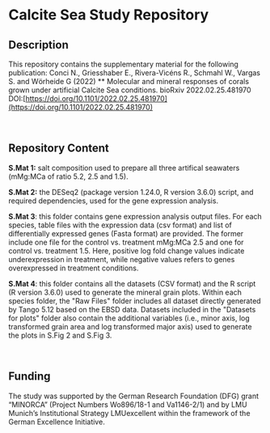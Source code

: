 
# Calcite Sea Study Repository

## Description

This repository contains the supplementary material for the following publication: 
Conci N., Griesshaber E., Rivera-Vicéns R., Schmahl W., Vargas S. and Wӧrheide G (2022) ** Molecular and mineral responses of corals grown under artificial Calcite Sea conditions. bioRxiv 2022.02.25.481970 DOI:[https://doi.org/10.1101/2022.02.25.481970](https://doi.org/10.1101/2022.02.25.481970)

<br>

## Repository Content


**S.Mat 1:** salt composition used to prepare all three artifical seawaters (mMg:MCa of ratio 5.2, 2.5 and 1.5).  


**S.Mat 2:** the DESeq2 (package version 1.24.0, R version 3.6.0) script, and required dependencies, used for the gene expression analysis.
<br>
  
**S.Mat 3**: this folder contains gene expression analysis output files. For each species, table files with the expression data (csv format) and list of differentially expressed genes (Fasta format) are provided. The former include one file for the control vs. treatment mMg:MCa 2.5 and one for control vs. treatment 1.5. Here, positive log fold change values indicate underexpression in treatment, while negative values refers to genes overexpressed in treatment conditions. 
  
  
**S.Mat 4**: this folder contains all the datasets (CSV format) and the R script (R version 3.6.0) used to generate the mineral grain plots. Within each species folder, the "Raw Files" folder includes all dataset directly generated by  Tango 5.12 based on the EBSD data. Datasets included in the "Datasets for plots" folder also contain the additional variables (i.e., minor axis, log transformed grain area and log transformed major axis) used to generate the plots in S.Fig 2 and S.Fig 3. 
  
 <br> 
  
## Funding

The study was supported by the German Research Foundation (DFG) grant “MINORCA” (Project Numbers Wo896/18-1 and Va1146-2/1) and by LMU Munich’s Institutional Strategy LMUexcellent within the framework of the German Excellence Initiative.
